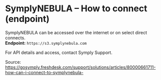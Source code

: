 # SymplyNEBULA – How to connect (endpoint)

SymplyNEBULA can be accessed over the internet or on select direct connects.  
**Endpoint:** `https://s3.symplynebula.com`

For API details and access, contact Symply Support.

Source: https://gosymply.freshdesk.com/support/solutions/articles/80000661711-how-can-i-connect-to-symplynebula-
